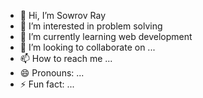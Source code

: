 - 👋 Hi, I’m Sowrov Ray
- 👀 I’m interested in problem solving
- 🌱 I’m currently learning web development
- 💞️ I’m looking to collaborate on ...
- 📫 How to reach me ...
- 😄 Pronouns: ...
- ⚡ Fun fact: ...

<!---
Roywick/Roywick is a ✨ special ✨ repository because its `README.md` (this file) appears on your GitHub profile.
You can click the Preview link to take a look at your changes.
--->
